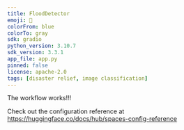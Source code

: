 ```yaml
---
title: FloodDetector
emoji: 🌊
colorFrom: blue
colorTo: gray
sdk: gradio
python_version: 3.10.7
sdk_version: 3.3.1
app_file: app.py
pinned: false
license: apache-2.0
tags: [disaster relief, image classification]
---
```


The workflow works!!!

Check out the configuration reference at https://huggingface.co/docs/hub/spaces-config-reference
